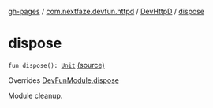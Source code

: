 [gh-pages](../../index.md) / [com.nextfaze.devfun.httpd](../index.md) / [DevHttpD](index.md) / [dispose](./dispose.md)

# dispose

`fun dispose(): `[`Unit`](https://kotlinlang.org/api/latest/jvm/stdlib/kotlin/-unit/index.html) [(source)](https://github.com/NextFaze/dev-fun/tree/master/devfun-httpd/src/main/java/com/nextfaze/devfun/httpd/HttpD.kt#L74)

Overrides [DevFunModule.dispose](../../com.nextfaze.devfun.core/-dev-fun-module/dispose.md)

Module cleanup.

